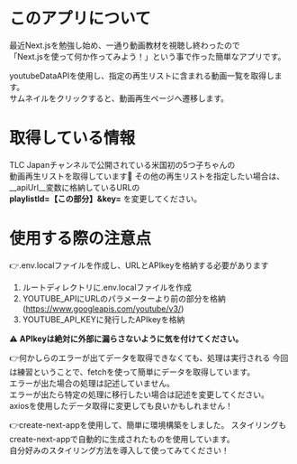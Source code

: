 # このアプリについて
最近Next.jsを勉強し始め、一通り動画教材を視聴し終わったので  
「Next.jsを使って何か作ってみよう！」という事で作った簡単なアプリです。  

youtubeDataAPIを使用し、指定の再生リストに含まれる動画一覧を取得します。  
サムネイルをクリックすると、動画再生ページへ遷移します。  


# 取得している情報
TLC Japanチャンネルで公開されている米国初の5つ子ちゃんの  
動画再生リストを取得しています🥰
その他の再生リストを指定したい場合は、__apiUrl__変数に格納しているURLの  
__playlistId=【この部分】&key=__ を変更してください。


# 使用する際の注意点
👉.env.localファイルを作成し、URLとAPIkeyを格納する必要があります
  1. ルートディレクトリに.env.localファイルを作成
  1. YOUTUBE_APIにURLのパラメーターより前の部分を格納
    (https://www.googleapis.com/youtube/v3/)
  1. YOUTUBE_API_KEYに発行したAPIkeyを格納

⚠ __APIkeyは絶対に外部に漏らさないように気を付けてください。__

👉何かしらのエラーが出てデータを取得できなくても、処理は実行される
    今回は練習ということで、fetchを使って簡単にデータを取得しています。  
    エラーが出た場合の処理は記述していません。  
    エラーが出たら特定の処理に移行したい場合は記述を変更してください。  
    axiosを使用したデータ取得に変更しても良いかもしれません！  

👉create-next-appを使用して、簡単に環境構築をしました。
    スタイリングもcreate-next-appで自動的に生成されたものを使用しています。  
    自分好みのスタイリング方法を導入して使ってみてください！
